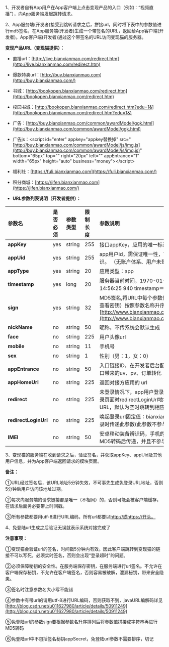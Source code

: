 1、开发者自有App用户在App客户端上点击变现产品的入口（例如：“视频直播”），向App服务端发起跳转请求。

2、App服务端\(开发者\)接受到跳转请求之后，拼接url，同时将下表中的参数值进行md5签名，在App服务端\(开发者\)生成一个带签名的URL，返回给App客户端\(开发者\)。App客户端\(开发者\)通过这个带签名的URL访问变现猫的服务器。

**变现产品URL（变现猫提供）：**

* 直播url：[http://live.bianxianmao.com/redirect.htm](http://live.bianxianmao.com/redirect.htm)

* 爆款特卖url：[http://buy.bianxianmao.com](http://buy.bianxianmao.com/)

* 书城：[http://bookopen.bianxianmao.com/redirect.htm](http://bookopen.bianxianmao.com/redirect.htm)

* 校园书城：[http://bookopen.bianxianmao.com/redirect.htm?edu=1&](http://bookopen.bianxianmao.com/redirect.htm?edu=1&)

* 广告：[http://buy.bianxianmao.com/common/awardModel/ggk.html](http://buy.bianxianmao.com/common/awardModel/ggk.html)

* 广告js：&lt;script id="enter" appkey="appkey替换掉" src="[http://buy.bianxianmao.com/common/awardModel/js/img.js](http://buy.bianxianmao.com/common/awardModel/js/img.js)" bottom="65px" top="" right="20px" left="" appEntrance="1" width="65px" height="auto" business="money"&gt;&lt;/script&gt;

* 福利社：[https://fuli.bianxianmao.com](https://fuli.bianxianmao.com/)

* 积分商城：[https://jifen.bianxianmao.com](https://jifen.bianxianmao.com/)

* **URL参数列表说明（开发者提供）：**

| 参数名 | 是否必须 | 参数类型 | 限制长度 | 参数说明 |
| :--- | :--- | :--- | :--- | :--- |
| **appKey** | yes | string | 255 | 接口appKey，应用的唯一标识（在开发者后台接口配置处可查看） |
| **appUid** | yes | string | 255 | app用户id，需保证唯一性，可以为手机标识等唯一id。变现猫视其为用户唯一标识。 （无账户体系、用户未登录时传递not\_login标识，默认为not\_login） |
| **appType** | yes | string | 20 | 应用类型：app |
| **timestamp** | yes | long | 20 | 服务器当前时间，1970-01-01开始的时间戳，毫秒为单位。 例如：2016-12-05 14:56:25 940 timestamp＝1480920985940 |
| **sign** | yes | string | 32 | MD5签名,将URL中每个参数值和appSecret\(appSecret在开发者后台接口配置处可查看密钥）按照参数名称升序，拼接然后md5转码。 详见[http://www.bianxianmao.com/](http://www.bianxianmao.com/)doc/md5\_qian\_ming\_gui\_ze\_ji\_demo.html\) |
| **nickName** | no | string | 50 | 昵称，不传系统会默认生成 |
| **face** | no | string | 225 | 用户头像url |
| **mobile** | no | string | 11 | 手机号 |
| **sex** | no | string | 1 | 性别（男：1，女：0） |
| **appEntrance** | no | string | 50 | 入口链接ID，在开发者后台配置。用来区分不同的入口，方便后期统计、分析不同入口带来的uv、pv、订单转化 |
| **appHomeUrl** | no | string | 225 | 返回对接方应用的 url |
| **redirect** | no | string | 225 | 未登录情况下，app用户登录成功后的变现猫系统重定向地址，当跳到对接方app登录页面时redirectLoginUrl地址中的redirect参数就是用户最后操作的变现猫产品页面URL，默认为空时跳转到相应产品首页 |
| **redirectLoginUrl** | no | string | 225 | 唤起登录url固定值：bianxianmaoAppLogin，当app以游客模式访问，需要唤起登录时传递此参数\(此参数不参与签名\) |
| **IMEI** | no | string | 50 | 安卓移动装备辨识码，手机的唯一标识，用来做用户画像，广告优化\(此参数要进行MD5转码后传递，并且不参与url签名\) |

3、变现猫的服务端在收到请求之后，验证签名，并获取appKey、appUid及其他用户信息，并为App客户端返回请求的模块页面。

**备注：**

①URL经过签名后，该URL地址5分钟失效，不可事先生成免登录URL地址，否则5分钟后用户访问该地址过期。

②每次向服务端的请求链接都是唯一（不相同）的，否则可能会被客户端缓存，在请求后面务必要带上时间戳。

③所有参数都要用utf-8进行URL编码，所有url都要以[http://或https://开头。](http://xn--https-wm6j//%E5%BC%80%E5%A4%B4%E3%80%82)

4、免登陆url生成之后验证无误就表示系统对接完成了

**注意事项：**

①变现猫会验证url的签名，时间戳5分钟内有效。因此客户端跳转到变现猫的链接不可以写死，必须实时签名，否则会出现“登录超时”的问题。

②必须保障秘钥的安全性。在服务端保存密钥，在服务端进行url签名。不允许在客户端保存秘钥，不允许在客户端签名，否则容易被破解，泄漏秘钥，带来安全隐患。

③签名时注意参数名大小写不能错

④参数中有带url的请用utf-8进行URL编码，否则获取不到，javaURL编解码详见[http://blog.csdn.net/u011627980/article/details/50911249](http://blog.csdn.net/u011627980/article/details/50911249)

⑤免登陆url的参数sign要根据参数名升序排列后将参数值拼接成字符串再进行MD5转码

⑥免登陆url中不包括签名秘钥appSecret，免登陆url参数不需要排序，切记

